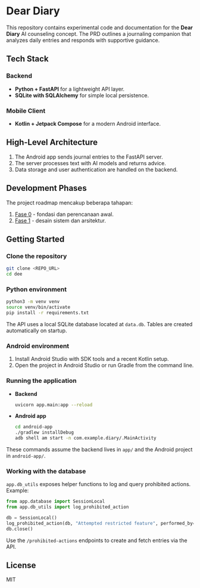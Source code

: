 # Dear Diary

This repository contains experimental code and documentation for the **Dear Diary** AI counseling concept. The PRD outlines a journaling companion that analyzes daily entries and responds with supportive guidance.

## Tech Stack

### Backend
- **Python + FastAPI** for a lightweight API layer.
- **SQLite with SQLAlchemy** for simple local persistence.

### Mobile Client
- **Kotlin + Jetpack Compose** for a modern Android interface.

## High-Level Architecture
1. The Android app sends journal entries to the FastAPI server.
2. The server processes text with AI models and returns advice.
3. Data storage and user authentication are handled on the backend.

## Development Phases
The project roadmap mencakup beberapa tahapan:
1. [Fase 0](docs/fase0-foundation-planning.md) - fondasi dan perencanaan awal.
2. [Fase 1](docs/fase1-system-design.md) - desain sistem dan arsitektur.

## Getting Started

### Clone the repository
```bash
git clone <REPO_URL>
cd dee
```

### Python environment
```bash
python3 -m venv venv
source venv/bin/activate
pip install -r requirements.txt
```

The API uses a local SQLite database located at `data.db`. Tables are created
automatically on startup.

### Android environment
1. Install Android Studio with SDK tools and a recent Kotlin setup.
2. Open the project in Android Studio or run Gradle from the command line.

### Running the application
- **Backend**
  ```bash
  uvicorn app.main:app --reload
  ```
- **Android app**
  ```bash
  cd android-app
  ./gradlew installDebug
  adb shell am start -n com.example.diary/.MainActivity
  ```

These commands assume the backend lives in `app/` and the Android project in `android-app/`.

### Working with the database

`app.db_utils` exposes helper functions to log and query prohibited actions.
Example:

```python
from app.database import SessionLocal
from app.db_utils import log_prohibited_action

db = SessionLocal()
log_prohibited_action(db, "Attempted restricted feature", performed_by="user42")
db.close()
```

Use the `/prohibited-actions` endpoints to create and fetch entries via the API.

## License
MIT
